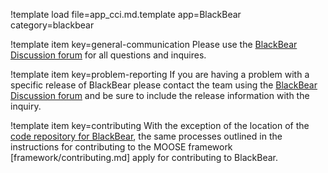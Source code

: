 !template load file=app_cci.md.template app=BlackBear category=blackbear

!template item key=general-communication
Please use the [BlackBear Discussion forum](https://github.com/idaholab/blackbear/discussions) for all
questions and inquires.

!template item key=problem-reporting
If you are having a problem with a specific release of BlackBear please contact the team
using the [BlackBear Discussion forum](https://github.com/idaholab/blackbear/discussions) and be sure
to include the release information with the inquiry.

!template item key=contributing
With the exception of the location of the [code repository for BlackBear](https://github.com/idaholab/blackbear), the same processes outlined in the instructions for contributing to the MOOSE framework [framework/contributing.md] apply for contributing to BlackBear.
